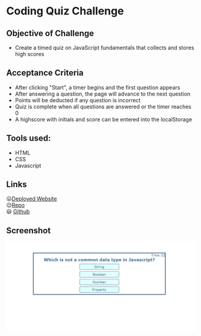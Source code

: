 # Coding Quiz Challenge

## Objective of Challenge

* Create a timed quiz on JavaScript fundamentals that collects and stores high scores

## Acceptance Criteria

* After clicking "Start", a timer begins and the first question appears
* After answering a question, the page will advance to the next question
* Points will be deducted if any question is incorrect
* Quiz is complete when all questions are answered or the timer reaches 0
* A highscore with initials and score can be entered into the localStorage

## Tools used:

* HTML
* CSS
* Javascript

## Links 

:stuck_out_tongue:[Deployed Website](https://rpb543.github.io/js-coding-quiz-rpb/)\
:relieved:[Repo](https://github.com/RPB543/js-coding-quiz-rpb)\
:smiley: [Github](https://github.com/RPB543)

## Screenshot
![screenshot](./Assets/screenshot.PNG)